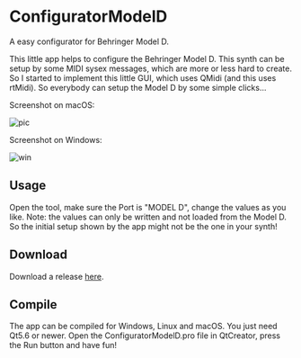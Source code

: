 # ConfiguratorModelD
A easy configurator for Behringer Model D.

This little app helps to configure the Behringer Model D. This synth can be setup by some MIDI sysex messages, which are more or less hard to create. So I started to implement this little GUI, which uses QMidi (and this uses rtMidi). So everybody can setup the Model D by some simple clicks...


Screenshot on macOS:

![pic](https://user-images.githubusercontent.com/30245296/35990458-5b5239e6-0d04-11e8-91c5-499e85d445c5.png)

Screenshot on Windows:

![win](https://user-images.githubusercontent.com/30245296/36419291-c2a1ef98-1631-11e8-8065-0dfd096c051e.png)

## Usage
Open the tool, make sure the Port is "MODEL D", change the values as you like. Note: the values can only be written and not loaded from the Model D. So the initial setup shown by the app might not be the one in your synth!

## Download
Download a release [here](https://github.com/masc4ii/ConfiguratorModelD/releases).

## Compile
The app can be compiled for Windows, Linux and macOS. You just need Qt5.6 or newer. Open the ConfiguratorModelD.pro file in QtCreator, press the Run button and have fun!
